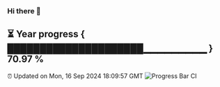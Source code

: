 ### Hi there 👋
⏳ Year progress { █████████████████████▁▁▁▁▁▁▁▁▁ } 70.97 %
---
⏰ Updated on Mon, 16 Sep 2024 18:09:57 GMT
![Progress Bar CI](https://github.com/Moyi321/Moyi321/workflows/Progress%20Bar%20CI/badge.svg)
